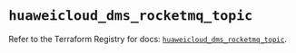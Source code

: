 # `huaweicloud_dms_rocketmq_topic`

Refer to the Terraform Registry for docs: [`huaweicloud_dms_rocketmq_topic`](https://registry.terraform.io/providers/huaweicloud/huaweicloud/1.71.1/docs/resources/dms_rocketmq_topic).
